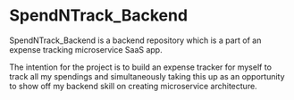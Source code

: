 # SpendNTrack_Backend
SpendNTrack_Backend is a backend repository which is a part of an expense tracking microservice SaaS app.

The intention for the project is to build an expense tracker for myself to track all my spendings and simultaneously taking this up as an opportunity to show off my backend skill on creating microservice architecture.
